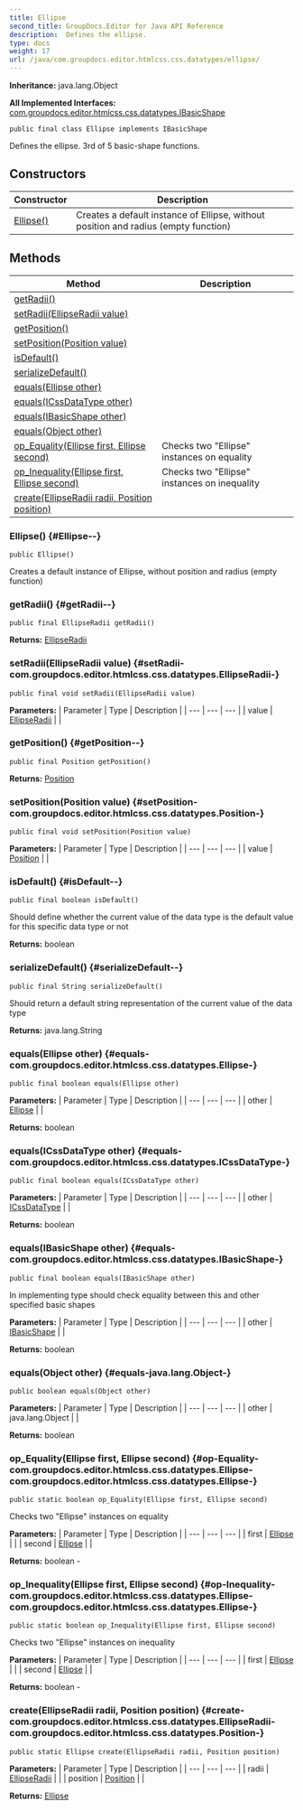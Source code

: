 ```yaml
---
title: Ellipse
second_title: GroupDocs.Editor for Java API Reference
description:  Defines the ellipse.
type: docs
weight: 17
url: /java/com.groupdocs.editor.htmlcss.css.datatypes/ellipse/
---
```

**Inheritance:**
java.lang.Object

**All Implemented Interfaces:**
[com.groupdocs.editor.htmlcss.css.datatypes.IBasicShape](../../com.groupdocs.editor.htmlcss.css.datatypes/ibasicshape)
```
public final class Ellipse implements IBasicShape
```

Defines the ellipse. 3rd of 5 basic-shape functions.
## Constructors

| Constructor | Description |
| --- | --- |
| [Ellipse()](#Ellipse--) | Creates a default instance of Ellipse, without position and radius (empty function) |
## Methods

| Method | Description |
| --- | --- |
| [getRadii()](#getRadii--) |  |
| [setRadii(EllipseRadii value)](#setRadii-com.groupdocs.editor.htmlcss.css.datatypes.EllipseRadii-) |  |
| [getPosition()](#getPosition--) |  |
| [setPosition(Position value)](#setPosition-com.groupdocs.editor.htmlcss.css.datatypes.Position-) |  |
| [isDefault()](#isDefault--) |  |
| [serializeDefault()](#serializeDefault--) |  |
| [equals(Ellipse other)](#equals-com.groupdocs.editor.htmlcss.css.datatypes.Ellipse-) |  |
| [equals(ICssDataType other)](#equals-com.groupdocs.editor.htmlcss.css.datatypes.ICssDataType-) |  |
| [equals(IBasicShape other)](#equals-com.groupdocs.editor.htmlcss.css.datatypes.IBasicShape-) |  |
| [equals(Object other)](#equals-java.lang.Object-) |  |
| [op_Equality(Ellipse first, Ellipse second)](#op-Equality-com.groupdocs.editor.htmlcss.css.datatypes.Ellipse-com.groupdocs.editor.htmlcss.css.datatypes.Ellipse-) | Checks two "Ellipse" instances on equality |
| [op_Inequality(Ellipse first, Ellipse second)](#op-Inequality-com.groupdocs.editor.htmlcss.css.datatypes.Ellipse-com.groupdocs.editor.htmlcss.css.datatypes.Ellipse-) | Checks two "Ellipse" instances on inequality |
| [create(EllipseRadii radii, Position position)](#create-com.groupdocs.editor.htmlcss.css.datatypes.EllipseRadii-com.groupdocs.editor.htmlcss.css.datatypes.Position-) |  |
### Ellipse() {#Ellipse--}
```
public Ellipse()
```


Creates a default instance of Ellipse, without position and radius (empty function)

### getRadii() {#getRadii--}
```
public final EllipseRadii getRadii()
```




**Returns:**
[EllipseRadii](../../com.groupdocs.editor.htmlcss.css.datatypes/ellipseradii)
### setRadii(EllipseRadii value) {#setRadii-com.groupdocs.editor.htmlcss.css.datatypes.EllipseRadii-}
```
public final void setRadii(EllipseRadii value)
```




**Parameters:**
| Parameter | Type | Description |
| --- | --- | --- |
| value | [EllipseRadii](../../com.groupdocs.editor.htmlcss.css.datatypes/ellipseradii) |  |

### getPosition() {#getPosition--}
```
public final Position getPosition()
```




**Returns:**
[Position](../../com.groupdocs.editor.htmlcss.css.datatypes/position)
### setPosition(Position value) {#setPosition-com.groupdocs.editor.htmlcss.css.datatypes.Position-}
```
public final void setPosition(Position value)
```




**Parameters:**
| Parameter | Type | Description |
| --- | --- | --- |
| value | [Position](../../com.groupdocs.editor.htmlcss.css.datatypes/position) |  |

### isDefault() {#isDefault--}
```
public final boolean isDefault()
```


Should define whether the current value of the data type is the default value for this specific data type or not

**Returns:**
boolean
### serializeDefault() {#serializeDefault--}
```
public final String serializeDefault()
```


Should return a default string representation of the current value of the data type

**Returns:**
java.lang.String
### equals(Ellipse other) {#equals-com.groupdocs.editor.htmlcss.css.datatypes.Ellipse-}
```
public final boolean equals(Ellipse other)
```




**Parameters:**
| Parameter | Type | Description |
| --- | --- | --- |
| other | [Ellipse](../../com.groupdocs.editor.htmlcss.css.datatypes/ellipse) |  |

**Returns:**
boolean
### equals(ICssDataType other) {#equals-com.groupdocs.editor.htmlcss.css.datatypes.ICssDataType-}
```
public final boolean equals(ICssDataType other)
```




**Parameters:**
| Parameter | Type | Description |
| --- | --- | --- |
| other | [ICssDataType](../../com.groupdocs.editor.htmlcss.css.datatypes/icssdatatype) |  |

**Returns:**
boolean
### equals(IBasicShape other) {#equals-com.groupdocs.editor.htmlcss.css.datatypes.IBasicShape-}
```
public final boolean equals(IBasicShape other)
```


In implementing type should check equality between this and other specified basic shapes

**Parameters:**
| Parameter | Type | Description |
| --- | --- | --- |
| other | [IBasicShape](../../com.groupdocs.editor.htmlcss.css.datatypes/ibasicshape) |  |

**Returns:**
boolean
### equals(Object other) {#equals-java.lang.Object-}
```
public boolean equals(Object other)
```




**Parameters:**
| Parameter | Type | Description |
| --- | --- | --- |
| other | java.lang.Object |  |

**Returns:**
boolean
### op_Equality(Ellipse first, Ellipse second) {#op-Equality-com.groupdocs.editor.htmlcss.css.datatypes.Ellipse-com.groupdocs.editor.htmlcss.css.datatypes.Ellipse-}
```
public static boolean op_Equality(Ellipse first, Ellipse second)
```


Checks two "Ellipse" instances on equality

**Parameters:**
| Parameter | Type | Description |
| --- | --- | --- |
| first | [Ellipse](../../com.groupdocs.editor.htmlcss.css.datatypes/ellipse) |  |
| second | [Ellipse](../../com.groupdocs.editor.htmlcss.css.datatypes/ellipse) |  |

**Returns:**
boolean - 
### op_Inequality(Ellipse first, Ellipse second) {#op-Inequality-com.groupdocs.editor.htmlcss.css.datatypes.Ellipse-com.groupdocs.editor.htmlcss.css.datatypes.Ellipse-}
```
public static boolean op_Inequality(Ellipse first, Ellipse second)
```


Checks two "Ellipse" instances on inequality

**Parameters:**
| Parameter | Type | Description |
| --- | --- | --- |
| first | [Ellipse](../../com.groupdocs.editor.htmlcss.css.datatypes/ellipse) |  |
| second | [Ellipse](../../com.groupdocs.editor.htmlcss.css.datatypes/ellipse) |  |

**Returns:**
boolean - 
### create(EllipseRadii radii, Position position) {#create-com.groupdocs.editor.htmlcss.css.datatypes.EllipseRadii-com.groupdocs.editor.htmlcss.css.datatypes.Position-}
```
public static Ellipse create(EllipseRadii radii, Position position)
```




**Parameters:**
| Parameter | Type | Description |
| --- | --- | --- |
| radii | [EllipseRadii](../../com.groupdocs.editor.htmlcss.css.datatypes/ellipseradii) |  |
| position | [Position](../../com.groupdocs.editor.htmlcss.css.datatypes/position) |  |

**Returns:**
[Ellipse](../../com.groupdocs.editor.htmlcss.css.datatypes/ellipse)
